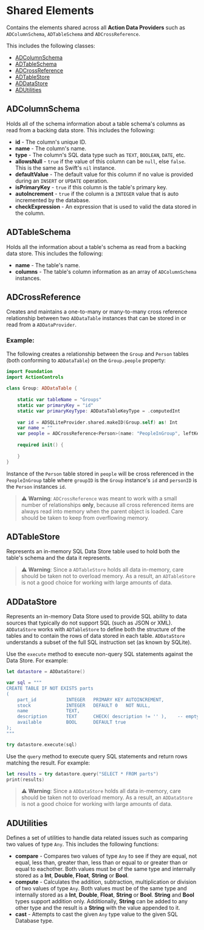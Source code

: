# Shared Elements

Contains the elements shared across all **Action Data Providers** such as `ADColumnSchema`, `ADTableSchema` and `ADCrossReference`.

This includes the following classes:

* [ADColumnSchema](#ADColumnSchema)
* [ADTableSchema](#ADTableSchema)
* [ADCrossReference](#ADCrossReference)
* [ADTableStore](#ADTableStore)
* [ADDataStore](#ADDataStore)
* [ADUtilities](#ADUtilities)

<a name="ADColumnSchema"></a>
## ADColumnSchema

Holds all of the schema information about a table schema's columns as read from a backing data store. This includes the following:

* **id** - The column's unique ID.
* **name** - The column's name.
* **type** - The column's SQL data type such as `TEXT`, `BOOLEAN`, `DATE`, etc.
* **allowsNull** - `true` if the value of this column can be `null`, else `false`. This is the same as Swift's `nil` instance.
* **defaultValue** - The default value for this column if no value is provided during an `INSERT` or `UPDATE` operation.
* **isPrimaryKey** - `true` if this column is the table's primary key.
* **autoIncrement** - `true` if the column is a `INTEGER` value that is auto incremented by the database.
* **checkExpression** - An expression that is used to valid the data stored in the column.

<a name="ADTableSchema"></a>
## ADTableSchema

Holds all the information about a table's schema as read from a backing data store. This includes the following:

* **name** - The table's name.
* **columns** - The table's column information as an array of `ADColumnSchema` instances.

<a name="ADCrossReference"></a>
## ADCrossReference

Creates and maintains a one-to-many or many-to-many cross reference relationship between two `ADDataTable` instances that can be stored in or read from a `ADDataProvider`.
 
### Example:
The following creates a relationship between the `Group` and `Person` tables (both conforming to `ADDataTable`) on the `Group.people` property:
 
```swift
import Foundation
import ActionControls
 
class Group: ADDataTable {
	 
	static var tableName = "Groups"
	static var primaryKey = "id"
	static var primaryKeyType: ADDataTableKeyType = .computedInt
	 
	var id = ADSQLiteProvider.shared.makeID(Group.self) as! Int
	var name = ""
	var people = ADCrossReference<Person>(name: "PeopleInGroup", leftKeyName: "groupID", rightKeyName: "personID")
	 
	required init() {
 
	}
}
```
Instance of the `Person` table stored in `people` will be cross referenced in the `PeopleInGroup` table where `groupID` is the `Group` instance's `id` and `personID` is the `Person` instances `id`.
 
> ⚠️ **Warning**: `ADCrossReference` was meant to work with a small number of relationships **only**, because all cross referenced items are always read into memory when the parent object is loaded. Care should be taken to keep from overflowing memory.

<a name="ADTableStore"></a>
## ADTableStore

Represents an in-memory SQL Data Store table used to hold both the table's schema and the data it represents.

> ⚠️ **Warning**: Since a `ADTableStore` holds all data in-memory, care should be taken not to overload memory. As a result, an `ADTableStore` is not a good choice for working with large amounts of data.

<a name="ADDataStore"></a>
## ADDataStore

Represents an in-memory Data Store used to provide SQL ability to data sources that typically do not support SQL (such as JSON or XML). `ADDataStore` works with `ADTableStore` to define both the structure of the tables and to contain the rows of data stored in each table. `ADDataStore` understands a subset of the full SQL instruction set (as known by SQLite).

Use the `execute` method to execute non-query SQL statements against the Data Store. For example:

 ```swift
 let datastore = ADDataStore()
 
 var sql = """
 CREATE TABLE IF NOT EXISTS parts
 (
     part_id           INTEGER   PRIMARY KEY AUTOINCREMENT,
     stock             INTEGER   DEFAULT 0   NOT NULL,
     name              TEXT,
     description       TEXT      CHECK( description != '' ),    -- empty strings not allowed
     available         BOOL      DEFAULT true
 );
 """
 
 try datastore.execute(sql)
 ```
 
 Use the `query` method to execute query SQL statements and return rows matching the result. For example:
 
 ```swift
 let results = try datastore.query("SELECT * FROM parts")
 print(results)
 ```
 
 > ⚠️ **Warning**: Since a `ADDataStore` holds all data in-memory, care should be taken not to overload memory. As a result, an `ADDataStore` is not a good choice for working with large amounts of data.
 
<a name="ADUtilities"></a>
## ADUtilities

Defines a set of utilities to handle data related issues such as comparing two values of type `Any`. This includes the following functions:

* **compare** - Compares two values of type `Any` to see if they are equal, not equal, less than, greater than, less than or equal to or greater than or equal to eachother. Both values must be of the same type and internally stored as a **Int**, **Double**, **Float**, **String** or **Bool**.
* **compute** - Calculates the addition, subtraction, multiplication or division of two values of type `Any`. Both values must be of the same type and internally stored as a **Int**, **Double**, **Float**, **String** or **Bool**. **String** and **Bool** types support addition only. Additionally, **String** can be added to any other type and the result is a **String** with the value appended to it.
* **cast** - Attempts to cast the given `Any` type value to the given SQL Database type.